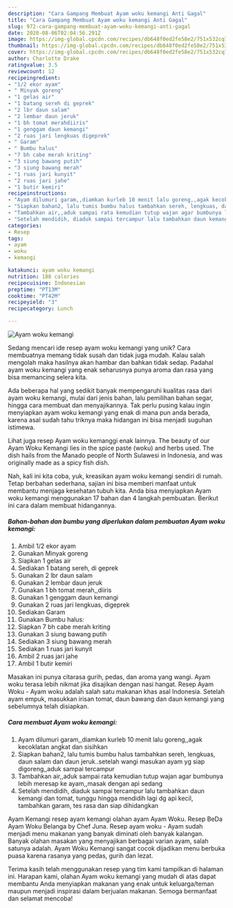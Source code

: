 ```yaml
---
description: "Cara Gampang Membuat Ayam woku kemangi Anti Gagal"
title: "Cara Gampang Membuat Ayam woku kemangi Anti Gagal"
slug: 972-cara-gampang-membuat-ayam-woku-kemangi-anti-gagal
date: 2020-08-06T02:04:56.291Z
image: https://img-global.cpcdn.com/recipes/db648f0ed2fe58e2/751x532cq70/ayam-woku-kemangi-foto-resep-utama.jpg
thumbnail: https://img-global.cpcdn.com/recipes/db648f0ed2fe58e2/751x532cq70/ayam-woku-kemangi-foto-resep-utama.jpg
cover: https://img-global.cpcdn.com/recipes/db648f0ed2fe58e2/751x532cq70/ayam-woku-kemangi-foto-resep-utama.jpg
author: Charlotte Drake
ratingvalue: 3.5
reviewcount: 12
recipeingredient:
- "1/2 ekor ayam"
- " Minyak goreng"
- "1 gelas air"
- "1 batang sereh di geprek"
- "2 lbr daun salam"
- "2 lembar daun jeruk"
- "1 bh tomat merahdiiris"
- "1 genggam daun kemangi"
- "2 ruas jari lengkuas digeprek"
- " Garam"
- " Bumbu halus"
- "7 bh cabe merah kriting"
- "3 siung bawang putih"
- "3 siung bawang merah"
- "1 ruas jari kunyit"
- "2 ruas jari jahe"
- "1 butir kemiri"
recipeinstructions:
- "Ayam dilumuri garam,,diamkan kurleb 10 menit lalu goreng,,agak kecoklatan angkat dan sisihkan"
- "Siapkan bahan2, lalu tumis bumbu halus tambahkan sereh, lengkuas, daun salam dan daun jeruk..setelah wangi masukan ayam yg siap digoreng,,aduk sampai tercampur"
- "Tambahkan air,,aduk sampai rata kemudian tutup wajan agar bumbunya lebih meresap ke ayam,,masak dengan api sedang"
- "Setelah mendidih, diaduk sampai tercampur lalu tambahkan daun kemangi dan tomat, tunggu hingga mendidih lagi dg api kecil, tambahkan garam, tes rasa dan siap dihidangkan"
categories:
- Resep
tags:
- ayam
- woku
- kemangi

katakunci: ayam woku kemangi 
nutrition: 188 calories
recipecuisine: Indonesian
preptime: "PT13M"
cooktime: "PT42M"
recipeyield: "3"
recipecategory: Lunch

---
```



![Ayam woku kemangi](https://img-global.cpcdn.com/recipes/db648f0ed2fe58e2/751x532cq70/ayam-woku-kemangi-foto-resep-utama.jpg)

Sedang mencari ide resep ayam woku kemangi yang unik? Cara membuatnya memang tidak susah dan tidak juga mudah. Kalau salah mengolah maka hasilnya akan hambar dan bahkan tidak sedap. Padahal ayam woku kemangi yang enak seharusnya punya aroma dan rasa yang bisa memancing selera kita.

Ada beberapa hal yang sedikit banyak mempengaruhi kualitas rasa dari ayam woku kemangi, mulai dari jenis bahan, lalu pemilihan bahan segar, hingga cara membuat dan menyajikannya. Tak perlu pusing kalau ingin menyiapkan ayam woku kemangi yang enak di mana pun anda berada, karena asal sudah tahu triknya maka hidangan ini bisa menjadi suguhan istimewa.

Lihat juga resep Ayam woku kemanggi enak lainnya. The beauty of our Ayam Woku Kemangi lies in the spice paste (woku) and herbs used. The dish hails from the Manado people of North Sulawesi in Indonesia, and was originally made as a spicy fish dish.


Nah, kali ini kita coba, yuk, kreasikan ayam woku kemangi sendiri di rumah. Tetap berbahan sederhana, sajian ini bisa memberi manfaat untuk membantu menjaga kesehatan tubuh kita. Anda bisa menyiapkan Ayam woku kemangi menggunakan 17 bahan dan 4 langkah pembuatan. Berikut ini cara dalam membuat hidangannya.

<!--inarticleads1-->

##### Bahan-bahan dan bumbu yang diperlukan dalam pembuatan Ayam woku kemangi:

1. Ambil 1/2 ekor ayam
1. Gunakan  Minyak goreng
1. Siapkan 1 gelas air
1. Sediakan 1 batang sereh, di geprek
1. Gunakan 2 lbr daun salam
1. Gunakan 2 lembar daun jeruk
1. Gunakan 1 bh tomat merah,,diiris
1. Gunakan 1 genggam daun kemangi
1. Gunakan 2 ruas jari lengkuas, digeprek
1. Sediakan  Garam
1. Gunakan  Bumbu halus:
1. Siapkan 7 bh cabe merah kriting
1. Gunakan 3 siung bawang putih
1. Sediakan 3 siung bawang merah
1. Sediakan 1 ruas jari kunyit
1. Ambil 2 ruas jari jahe
1. Ambil 1 butir kemiri


Masakan ini punya citarasa gurih, pedas, dan aroma yang wangi. Ayam woku terasa lebih nikmat jika disajikan dengan nasi hangat. Resep Ayam Woku - Ayam woku adalah salah satu makanan khas asal Indonesia. Setelah ayam empuk, masukkan irisan tomat, daun bawang dan daun kemangi yang sebelumnya telah disiapkan. 

<!--inarticleads2-->

##### Cara membuat Ayam woku kemangi:

1. Ayam dilumuri garam,,diamkan kurleb 10 menit lalu goreng,,agak kecoklatan angkat dan sisihkan
1. Siapkan bahan2, lalu tumis bumbu halus tambahkan sereh, lengkuas, daun salam dan daun jeruk..setelah wangi masukan ayam yg siap digoreng,,aduk sampai tercampur
1. Tambahkan air,,aduk sampai rata kemudian tutup wajan agar bumbunya lebih meresap ke ayam,,masak dengan api sedang
1. Setelah mendidih, diaduk sampai tercampur lalu tambahkan daun kemangi dan tomat, tunggu hingga mendidih lagi dg api kecil, tambahkan garam, tes rasa dan siap dihidangkan


Ayam Kemangi resep ayam kemangi olahan ayam Ayam Woku. Resep BeDa Ayam Woku Belanga by Chef Juna. Resep ayam woku - Ayam sudah menjadi menu makanan yang banyak diminati oleh banyak kalangan. Banyak olahan masakan yang menyajikan berbagai varian ayam, salah satunya adalah. Ayam Woku Kemangi sangat cocok dijadikan menu berbuka puasa karena rasanya yang pedas, gurih dan lezat. 

Terima kasih telah menggunakan resep yang tim kami tampilkan di halaman ini. Harapan kami, olahan Ayam woku kemangi yang mudah di atas dapat membantu Anda menyiapkan makanan yang enak untuk keluarga/teman maupun menjadi inspirasi dalam berjualan makanan. Semoga bermanfaat dan selamat mencoba!
